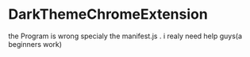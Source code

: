 # DarkThemeChromeExtension
the Program is wrong specialy the manifest.js . i realy need help guys(a beginners work)
